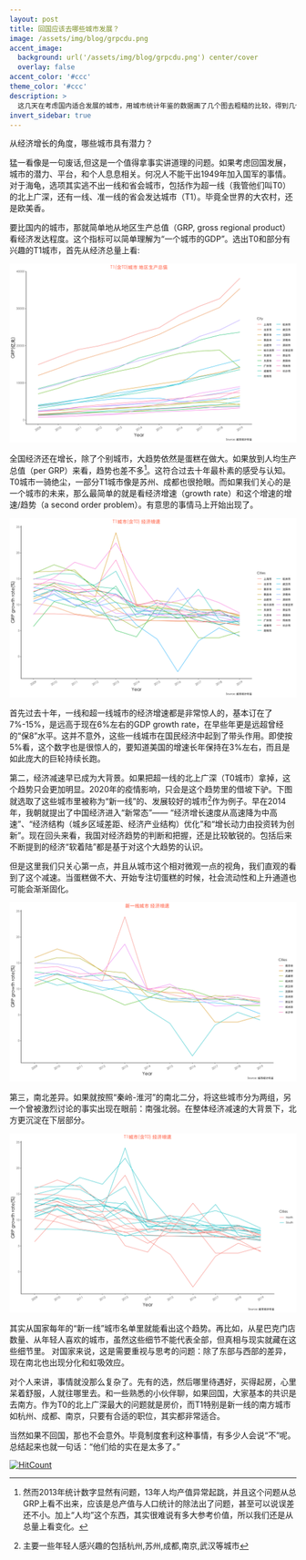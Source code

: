 ```yaml
---
layout: post
title: 回国应该去哪些城市发展？
image: /assets/img/blog/grpcdu.png
accent_image: 
  background: url('/assets/img/blog/grpcdu.png') center/cover
  overlay: false
accent_color: '#ccc'
theme_color: '#ccc'
description: >
  这几天在考虑国内适合发展的城市，用城市统计年鉴的数据画了几个图去粗糙的比较，得到几个耳熟能详的事实。
invert_sidebar: true
---
```


从经济增长的角度，哪些城市具有潜力？

猛一看像是一句废话,但这是一个值得拿事实讲道理的问题。如果考虑回国发展，城市的潜力、平台，和个人息息相关。何况人不能干出1949年加入国军的事情。对于海龟，选项其实逃不出一线和省会城市，包括作为超一线（我管他们叫T0）的北上广深，还有一线、准一线的省会发达城市（T1）。毕竟全世界的大农村，还是欧美香。

要比国内的城市，那就简单地从地区生产总值（GRP, gross regional product）看经济发达程度。这个指标可以简单理解为“一个城市的GDP”。选出T0和部分有兴趣的T1城市，首先从经济总量上看:

![GRP](../../assets/img/blog/grp.png)
 
全国经济还在增长，除了个别城市，大趋势依然是蛋糕在做大。如果放到人均生产总值（per GRP）来看，趋势也差不多[^1]。这符合过去十年最朴素的感受与认知。T0城市一骑绝尘，一部分T1城市像是苏州、成都也很抢眼。而如果我们关心的是一个城市的未来，那么最简单的就是看经济增速（growth rate）和这个增速的增速/趋势（a second order problem）。有意思的事情马上开始出现了。

[^1]:然而2013年统计数字显然有问题，13年人均产值异常起跳，并且这个问题从总GRP上看不出来，应该是总产值与人口统计的除法出了问题，甚至可以说误差还不小。加上“人均”这个东西，其实很难说有多大参考价值，所以我们还是从总量上看变化。

![GRP](../../assets/img/blog/grp_rate.png)

首先过去十年，一线和超一线城市的经济增速都是非常惊人的，基本订在了7%-15%，是远高于现在6%左右的GDP growth rate，在早些年更是远超曾经的“保8”水平。这并不意外，这些一线城市在国民经济中起到了带头作用。即使按5%看，这个数字也是很惊人的，要知道美国的增速长年保持在3%左右，而且是如此庞大的巨轮持续长跑。

第二，经济减速早已成为大背景。如果把超一线的北上广深（T0城市）拿掉，这个趋势只会更加明显。2020年的疫情影响，只会是这个趋势里的借坡下驴。下图就选取了这些城市里被称为“新一线”的、发展较好的城市[^2]作为例子。早在2014年，我朝就提出了中国经济进入“新常态”—— “经济增长速度从高速降为中高速”、“经济结构（城乡区域差距、经济产业结构）优化”和“增长动力由投资转为创新”。现在回头来看，我国对经济趋势的判断和把握，还是比较敏锐的。包括后来不断提到的经济“软着陆”都是基于对这个大趋势的认识。

但是这里我们只关心第一点，并且从城市这个相对微观一点的视角，我们直观的看到了这个减速。当蛋糕做不大、开始专注切蛋糕的时候，社会流动性和上升通道也可能会渐渐固化。

[^2]:主要一些年轻人感兴趣的包括杭州,苏州,成都,南京,武汉等城市

![GRP](../../assets/img/blog/grp_rate_t1.png)

第三，南北差异。如果就按照“秦岭-淮河”的南北二分，将这些城市分为两组，另一个曾被激烈讨论的事实出现在眼前：南强北弱。在整体经济减速的大背景下，北方更沉淀在下层部分。

![GRP](../../assets/img/blog/南北.png)

其实从国家每年的“新一线”城市名单里就能看出这个趋势。再比如，从星巴克门店数量、从年轻人喜欢的城市，虽然这些细节不能代表全部，但真相与现实就藏在这些细节里。 对国家来说，这是需要重视与思考的问题：除了东部与西部的差异，现在南北也出现分化和虹吸效应。

对个人来讲，事情就没那么复杂了。先有的选，然后哪里待遇好，买得起房，心里呆着舒服，人就往哪里去。和一些熟悉的小伙伴聊，如果回国，大家基本的共识是去南方。作为T0的北上广深最大的问题就是房价，而T1特别是新一线的南方城市如杭州、成都、南京，只要有合适的职位，其实都非常适合。

当然如果不回国，那也不会意外。毕竟制度套利这种事情，有多少人会说“不”呢。总结起来也就一句话：“他们给的实在是太多了。”

[![HitCount](http://hits.dwyl.com/econyu/2021-11-23-grp.svg?style=flat)](http://hits.dwyl.com/econyu/2021-11-23-grp)

